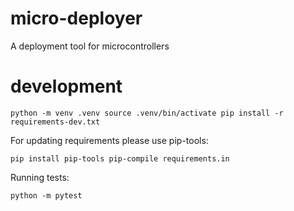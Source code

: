 # micro-deployer
A deployment tool for microcontrollers



# development

`
python -m venv .venv
source .venv/bin/activate
pip install -r requirements-dev.txt
`

For updating requirements please use pip-tools:

`
pip install pip-tools
pip-compile requirements.in
`

Running tests:

`python -m pytest`

